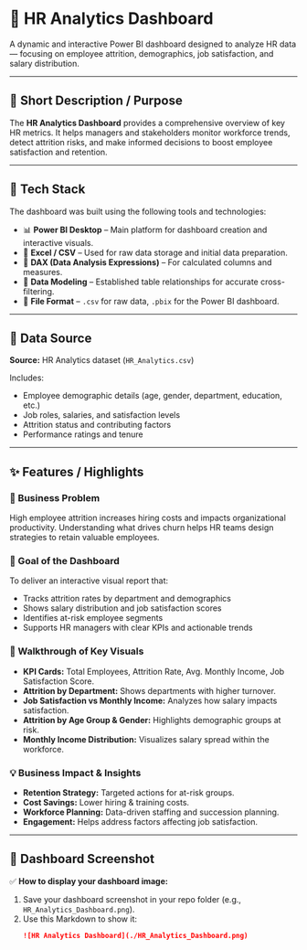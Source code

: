 # 👥 HR Analytics Dashboard

A dynamic and interactive Power BI dashboard designed to analyze HR data — focusing on employee attrition, demographics, job satisfaction, and salary distribution.

---

## 🎯 Short Description / Purpose

The **HR Analytics Dashboard** provides a comprehensive overview of key HR metrics. It helps managers and stakeholders monitor workforce trends, detect attrition risks, and make informed decisions to boost employee satisfaction and retention.

---

## 🧰 Tech Stack

The dashboard was built using the following tools and technologies:

- 📊 **Power BI Desktop** – Main platform for dashboard creation and interactive visuals.
- 📄 **Excel / CSV** – Used for raw data storage and initial data preparation.
- 🧮 **DAX (Data Analysis Expressions)** – For calculated columns and measures.
- 📝 **Data Modeling** – Established table relationships for accurate cross-filtering.
- 📁 **File Format** – `.csv` for raw data, `.pbix` for the Power BI dashboard.

---

## 📂 Data Source

**Source:** HR Analytics dataset (`HR_Analytics.csv`)

Includes:
- Employee demographic details (age, gender, department, education, etc.)
- Job roles, salaries, and satisfaction levels
- Attrition status and contributing factors
- Performance ratings and tenure

---

## ✨ Features / Highlights

### 📌 Business Problem

High employee attrition increases hiring costs and impacts organizational productivity. Understanding what drives churn helps HR teams design strategies to retain valuable employees.

### 🎯 Goal of the Dashboard

To deliver an interactive visual report that:
- Tracks attrition rates by department and demographics
- Shows salary distribution and job satisfaction scores
- Identifies at-risk employee segments
- Supports HR managers with clear KPIs and actionable trends

### 👀 Walkthrough of Key Visuals

- **KPI Cards:** Total Employees, Attrition Rate, Avg. Monthly Income, Job Satisfaction Score.
- **Attrition by Department:** Shows departments with higher turnover.
- **Job Satisfaction vs Monthly Income:** Analyzes how salary impacts satisfaction.
- **Attrition by Age Group & Gender:** Highlights demographic groups at risk.
- **Monthly Income Distribution:** Visualizes salary spread within the workforce.

### 💡 Business Impact & Insights

- **Retention Strategy:** Targeted actions for at-risk groups.
- **Cost Savings:** Lower hiring & training costs.
- **Workforce Planning:** Data-driven staffing and succession planning.
- **Engagement:** Helps address factors affecting job satisfaction.

---

## 📸 Dashboard Screenshot

✅ **How to display your dashboard image:**

1. Save your dashboard screenshot in your repo folder (e.g., `HR_Analytics_Dashboard.png`).
2. Use this Markdown to show it:
   ```markdown
   ![HR Analytics Dashboard](./HR_Analytics_Dashboard.png)

